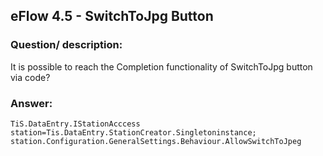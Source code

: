 ## eFlow 4.5 - SwitchToJpg Button ##

### Question/ description: ###

It is possible to reach the Completion functionality of SwitchToJpg button via code?


### Answer: ###
    TiS.DataEntry.IStationAcccess station=Tis.DataEntry.StationCreator.Singletoninstance;
    station.Configuration.GeneralSettings.Behaviour.AllowSwitchToJpeg